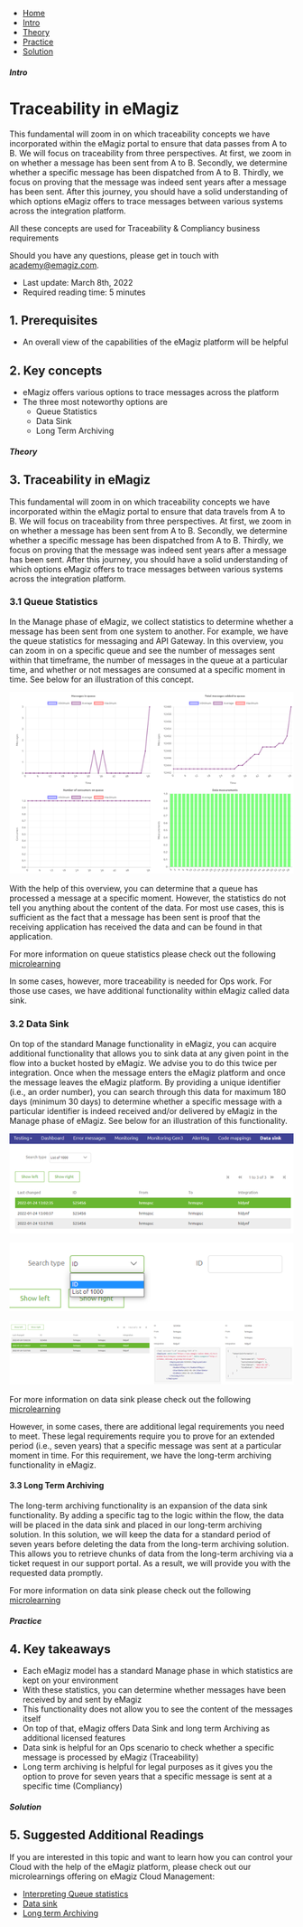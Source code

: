 <div class="ez-academy">
    <div class="ez-academy__body">
        <main class="micro-learning">
        <ul class="doc-nav">
            <li class="doc-nav__item"><a href="../../docs/fundamental/index_academy_fundamental_all" class="doc-nav__link">Home</a></li>
            <li class="doc-nav__item"><a href="#intro" class="doc-nav__link">Intro</a></li>
            <li class="doc-nav__item"><a href="#theory" class="doc-nav__link">Theory</a></li>
            <li class="doc-nav__item"><a href="#practice" class="doc-nav__link">Practice</a></li>
            <li class="doc-nav__item"><a href="#solution" class="doc-nav__link">Solution</a></li>
        </ul>
<div class="doc">
 
##### Intro

# Traceability in eMagiz
 
This fundamental will zoom in on which traceability concepts we have incorporated within the eMagiz portal to ensure that data passes from A to B. We will focus on traceability from three perspectives. At first, we zoom in on whether a message has been sent from A to B. Secondly, we determine whether a specific message has been dispatched from A to B. Thirdly, we focus on proving that the message was indeed sent years after a message has been sent. After this journey, you should have a solid understanding of which options eMagiz offers to trace messages between various systems across the integration platform. 

All these concepts are used for Traceability & Compliancy business requirements

Should you have any questions, please get in touch with academy@emagiz.com.

- Last update: March 8th, 2022
- Required reading time: 5 minutes

## 1. Prerequisites
- An overall view of the capabilities of the eMagiz platform will be helpful

## 2. Key concepts
- eMagiz offers various options to trace messages across the platform
- The three most noteworthy options are
    - Queue Statistics
    - Data Sink
    - Long Term Archiving

##### Theory
  
## 3. Traceability in eMagiz

This fundamental will zoom in on which traceability concepts we have incorporated within the eMagiz portal to ensure that data travels from A to B. We will focus on traceability from three perspectives. At first, we zoom in on whether a message has been sent from A to B. Secondly, we determine whether a specific message has been dispatched from A to B. Thirdly, we focus on proving that the message was indeed sent years after a message has been sent. After this journey, you should have a solid understanding of which options eMagiz offers to trace messages between various systems across the integration platform.

### 3.1 Queue Statistics

In the Manage phase of eMagiz, we collect statistics to determine whether a message has been sent from one system to another. For example, we have the queue statistics for messaging and API Gateway. In this overview, you can zoom in on a specific queue and see the number of messages sent within that timeframe, the number of messages in the queue at a particular time, and whether or not messages are consumed at a specific moment in time. See below for an illustration of this concept.

<p align="center"><img src="../../img/fundamental/fundamental-traceability-in-emagiz--queue-statistics.png"></p>

With the help of this overview, you can determine that a queue has processed a message at a specific moment. However, the statistics do not tell you anything about the content of the data. For most use cases, this is sufficient as the fact that a message has been sent is proof that the receiving application has received the data and can be found in that application.

For more information on queue statistics please check out the following [microlearning](../microlearning/crashcourse-messaging-interpreting-queue-statistics.md)

In some cases, however, more traceability is needed for Ops work. For those use cases, we have additional functionality within eMagiz called data sink.

### 3.2 Data Sink

On top of the standard Manage functionality in eMagiz, you can acquire additional functionality that allows you to sink data at any given point in the flow into a bucket hosted by eMagiz. We advise you to do this twice per integration. Once when the message enters the eMagiz platform and once the message leaves the eMagiz platform. By providing a unique identifier (i.e., an order number), you can search through this data for maximum 180 days (minimum 30 days) to determine whether a specific message with a particular identifier is indeed received and/or delivered by eMagiz in the Manage phase of eMagiz. See below for an illustration of this functionality.

<p align="center"><img src="../../img/fundamental/fundamental-traceability-in-emagiz--data-sink-view-manage.png"></p>

<p align="center"><img src="../../img/fundamental/fundamental-traceability-in-emagiz--data-sink-search-options.png"></p>

<p align="center"><img src="../../img/fundamental/fundamental-traceability-in-emagiz--data-sink-search-results.png"></p>

For more information on data sink please check out the following [microlearning](../microlearning/advanced-data-management-data-sink.md)

However, in some cases, there are additional legal requirements you need to meet. These legal requirements require you to prove for an extended period (i.e., seven years) that a specific message was sent at a particular moment in time. For this requirement, we have the long-term archiving functionality in eMagiz.

#### 3.3 Long Term Archiving

The long-term archiving functionality is an expansion of the data sink functionality. By adding a specific tag to the logic within the flow, the data will be placed in the data sink and placed in our long-term archiving solution. In this solution, we will keep the data for a standard period of seven years before deleting the data from the long-term archiving solution. This allows you to retrieve chunks of data from the long-term archiving via a ticket request in our support portal. As a result, we will provide you with the requested data promptly.

For more information on data sink please check out the following [microlearning](../microlearning/advanced-data-management-long-term-archiving.md)

##### Practice

## 4. Key takeaways

- Each eMagiz model has a standard Manage phase in which statistics are kept on your environment
- With these statistics, you can determine whether messages have been received by and sent by eMagiz
- This functionality does not allow you to see the content of the messages itself
- On top of that, eMagiz offers Data Sink and long term Archiving as additional licensed features
- Data sink is helpful for an Ops scenario to check whether a specific message is processed by eMagiz (Traceability)
- Long term archiving is helpful for legal purposes as it gives you the option to prove for seven years that a specific message is sent at a specific time (Compliancy)

##### Solution

## 5. Suggested Additional Readings

If you are interested in this topic and want to learn how you can control your Cloud with the help of the eMagiz platform, please check out our microlearnings offering on eMagiz Cloud Management:

- [Interpreting Queue statistics](../microlearning/crashcourse-messaging-interpreting-queue-statistics.md)
- [Data sink](../microlearning/advanced-data-management-data-sink.md)
- [Long term Archiving](../microlearning/advanced-data-management-long-term-archiving.md)

</div>
</main>
</div>
</div>